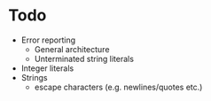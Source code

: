 # Todo

- Error reporting
  - General architecture
  - Unterminated string literals
- Integer literals
- Strings
  - escape characters (e.g. newlines/quotes etc.)